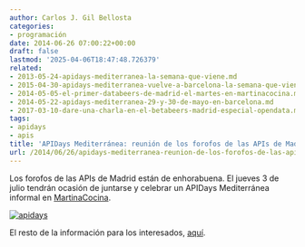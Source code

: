 ```yaml
---
author: Carlos J. Gil Bellosta
categories:
- programación
date: 2014-06-26 07:00:22+00:00
draft: false
lastmod: '2025-04-06T18:47:48.726379'
related:
- 2013-05-24-apidays-mediterranea-la-semana-que-viene.md
- 2015-04-30-apidays-mediterranea-vuelve-a-barcelona-la-semana-que-viene.md
- 2014-05-05-el-primer-databeers-de-madrid-el-martes-en-martinacocina.md
- 2014-05-22-apidays-mediterranea-29-y-30-de-mayo-en-barcelona.md
- 2017-03-10-dare-una-charla-en-el-betabeers-madrid-especial-opendata.md
tags:
- apidays
- apis
title: 'APIDays Mediterránea: reunión de los forofos de las APIs de Madrid'
url: /2014/06/26/apidays-mediterranea-reunion-de-los-forofos-de-las-apis-de-madrid/
---
```


Los forofos de las APIs de Madrid están de enhorabuena. El jueves 3 de julio tendrán ocasión de juntarse y celebrar un APIDays Mediterránea informal en [MartinaCocina](http://www.martinacocina.es).

[![apidays](/wp-uploads/2014/06/apidays.png#center)
](/wp-uploads/2014/06/apidays.png#center)

El resto de la información para los interesados, [aquí](http://www.meetup.com/APIdays-Mediterranea-community/events/190923822/).